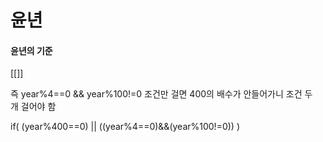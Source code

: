 # 윤년

#### 윤년의 기준
[[]]

즉 year%4==0 && year%100!=0 조건만 걸면 400의 배수가 안들어가니 조건 두개 걸어야 함

if( (year%400==0) || ((year%4==0)&&(year%100!=0)) )